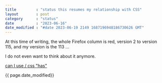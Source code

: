 ```yaml
---
title         : "status this resumes my relationship with CSS"
layout        : post
category      : "status"
date          : "2023-06-16"
date_modified : "#date 2023-06-19 2149 1687196948186730626 GMT"
---
```


At this time of writing, the whole Firefox column is red, version 2 to version 115, and my version is the 113 ...

I do not even want to think about it anymore.

[can I use / css "has"](https://caniuse.com/css-has)

{{ page.date_modified}}
